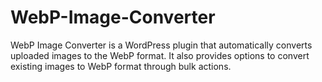 # WebP-Image-Converter
WebP Image Converter is a WordPress plugin that automatically converts uploaded images to the WebP format. It also provides options to convert existing images to WebP format through bulk actions.

